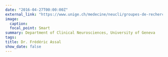 ```yaml
---
date: "2016-04-27T00:00:00Z"
external_link: "https://www.unige.ch/medecine/neucli/groupes-de-recherche/951assal/"
image:
  caption: 
  focal_point: Smart
summary: Department of Clinical Neurosciences, University of Geneva
tags:
title: Dr. Frédéric Assal
show_date: false
---
```

